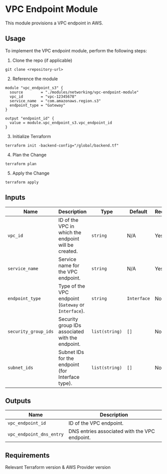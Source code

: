 # VPC Endpoint Module

This module provisions a VPC endpoint in AWS.

## Usage
To implement the VPC endpoint module, perform the following steps:

1. Clone the repo (if applicable)
```
git clone <repository-url>
```
2. Reference the module
```
module "vpc_endpoint_s3" {
  source        = "./modules/networking/vpc-endpoint-module"
  vpc_id        = "vpc-12345678"
  service_name  = "com.amazonaws.region.s3"
  endpoint_type = "Gateway"
}

output "endpoint_id" {
  value = module.vpc_endpoint_s3.vpc_endpoint_id
}
```
3. Initialize Terraform
```
terraform init -backend-config="/global/backend.tf"
```
4. Plan the Change
```
terraform plan
```
5. Apply the Change
```
terraform apply
```

## Inputs
| Name                | Description                                         | Type           | Default  | Required |
|---------------------|-----------------------------------------------------|----------------|----------|----------|
| `vpc_id`            | ID of the VPC in which the endpoint will be created. | `string`       | N/A      | Yes      |
| `service_name`      | Service name for the VPC endpoint.                  | `string`       | N/A      | Yes      |
| `endpoint_type`     | Type of the VPC endpoint (`Gateway` or `Interface`).| `string`       | `Interface` | No   |
| `security_group_ids`| Security group IDs associated with the endpoint.    | `list(string)` | `[]`     | No       |
| `subnet_ids`        | Subnet IDs for the endpoint (for Interface type).   | `list(string)` | `[]`     | No       |


## Outputs
| Name                     | Description                                |
|--------------------------|--------------------------------------------|
| `vpc_endpoint_id`        | ID of the VPC endpoint.                    |
| `vpc_endpoint_dns_entry` | DNS entries associated with the VPC endpoint. |


## Requirements
Relevant Terraform version & AWS Provider version
 
